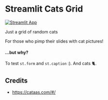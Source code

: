# Streamlit Cats Grid

[![Streamlit App](https://static.streamlit.io/badges/streamlit_badge_black_white.svg)](https://share.streamlit.io/andfanilo/s4a_cats_grid/main/app.py)

Just a grid of random cats

For those who pimp their slides with cat pictures!

#### ...but why?

To test `st.form` and `st.caption` :). And cats 🐈.

## Credits

* https://cataas.com/#/
